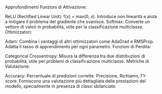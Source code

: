 Approfondimenti
Funzioni di Attivazione:

ReLU (Rectified Linear Unit): f(x) = max(0, x). Introduce non linearità e aiuta a mitigare il problema del gradiente che svanisce.
Softmax: Converte un vettore di valori in probabilità, utile per la classificazione multiclasse.
Ottimizzatori:

Adam: Combina i vantaggi di altri ottimizzatori come AdaGrad e RMSProp. Adatta il tasso di apprendimento per ogni parametro.
Funzioni di Perdita:

Categorical Crossentropy: Misura la differenza tra due distribuzioni di probabilità, utile per problemi di classificazione multiclasse.
Metriche di Valutazione:

Accuracy: Percentuale di predizioni corrette.
Precisione, Richiamo, F1-score: Forniscono una valutazione più dettagliata delle prestazioni del modello, specialmente in presenza di classi sbilanciate.
